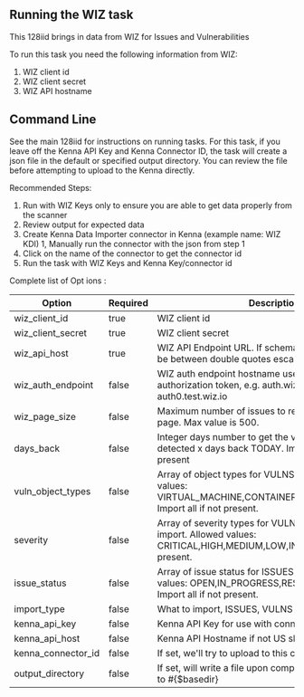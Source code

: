 ## Running the WIZ task 

This 128iid brings in data from WIZ for Issues and Vulnerabilities

To run this task you need the following information from WIZ: 

1. WIZ client id
2. WIZ client secret
3. WIZ API hostname

## Command Line

See the main 128iid for instructions on running tasks. For this task, if you leave off the Kenna API Key and Kenna Connector ID, the task will create a json file in the default or specified output directory. You can review the file before attempting to upload to the Kenna directly.

Recommended Steps: 

1. Run with WIZ Keys only to ensure you are able to get data properly from the scanner
1. Review output for expected data
1. Create Kenna Data Importer connector in Kenna (example name: WIZ KDI) 
1, Manually run the connector with the json from step 1 
1. Click on the name of the connector to get the connector id
1. Run the task with WIZ Keys and Kenna Key/connector id



Complete  list  of Opt ions :

| Option             | Required | Description                                                                                                                            | default               |
|--------------------|----------|----------------------------------------------------------------------------------------------------------------------------------------|-----------------------|
| wiz_client_id      | true     | WIZ client id                                                                                                                          | n/a                   |
| wiz_client_secret  | true     | WIZ client secret                                                                                                                      | n/a                   |
| wiz_api_host       | true     | WIZ API Endpoint URL. If schema is included, it should be between double quotes escaped.                                               | n/a                   |
| wiz_auth_endpoint  | false    | WIZ auth endpoint hostname used to get the authorization token, e.g. auth.wiz.io or auth0.test.wiz.io                                  | auth.wiz.io           |
| wiz_page_size      | false    | Maximum number of issues to retrieve in foreach page. Max value is 500.                                                                   | 500                   |
| days_back          | false    | Integer days number to get the vulnerabilities/issues detected x days back TODAY. Import all history if not present                    | n/a                   |
| vuln_object_types  | false    | Array of object types for VULNS import. Allowed values: VIRTUAL_MACHINE,CONTAINER_IMAGE,SERVERLESS. Import all if not present.         | n/a                   |
| severity           | false    | Array of severity types for VULNS and ISSUES (ALL) import. Allowed values: CRITICAL,HIGH,MEDIUM,LOW,INFO. Import all if not present.   | n/a                   |
| issue_status       | false    | Array of issue status for ISSUES import. Allowed values: OPEN,IN_PROGRESS,RESOLVED,REJECTED. Import all if not present.                | n/a                   |
| import_type        | false    | What to import, ISSUES, VULNS or ALL                                                                                                   | ALL                   |
| kenna_api_key      | false    | Kenna API Key for use with connector option                                                                                            | n/a                   |
| kenna_api_host     | false    | Kenna API Hostname if not US shared                                                                                                    | api.denist.dev |
| kenna_connector_id | false    | If set, we'll try to upload to this connector                                                                                          | n/a                   |
| output_directory   | false    | If set, will write a file upon completion. Path is relative to #{$basedir}                                                             | output/wiz_v2         |
